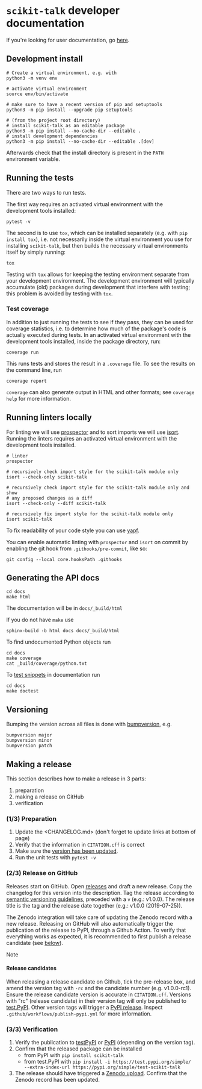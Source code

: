 # `scikit-talk` developer documentation

If you're looking for user documentation, go [here](README.md).

## Development install

```shell
# Create a virtual environment, e.g. with
python3 -m venv env

# activate virtual environment
source env/bin/activate

# make sure to have a recent version of pip and setuptools
python3 -m pip install --upgrade pip setuptools

# (from the project root directory)
# install scikit-talk as an editable package
python3 -m pip install --no-cache-dir --editable .
# install development dependencies
python3 -m pip install --no-cache-dir --editable .[dev]
```

Afterwards check that the install directory is present in the `PATH` environment variable.

## Running the tests

There are two ways to run tests.

The first way requires an activated virtual environment with the development tools installed:

```shell
pytest -v
```

The second is to use `tox`, which can be installed separately (e.g. with `pip install tox`), i.e. not necessarily inside the virtual environment you use for installing `scikit-talk`, but then builds the necessary virtual environments itself by simply running:

```shell
tox
```

Testing with `tox` allows for keeping the testing environment separate from your development environment.
The development environment will typically accumulate (old) packages during development that interfere with testing; this problem is avoided by testing with `tox`.

### Test coverage

In addition to just running the tests to see if they pass, they can be used for coverage statistics, i.e. to determine how much of the package's code is actually executed during tests.
In an activated virtual environment with the development tools installed, inside the package directory, run:

```shell
coverage run
```

This runs tests and stores the result in a `.coverage` file.
To see the results on the command line, run

```shell
coverage report
```

`coverage` can also generate output in HTML and other formats; see `coverage help` for more information.

## Running linters locally

For linting we will use [prospector](https://pypi.org/project/prospector/) and to sort imports we will use
[isort](https://pycqa.github.io/isort/). Running the linters requires an activated virtual environment with the
development tools installed.

```shell
# linter
prospector

# recursively check import style for the scikit-talk module only
isort --check-only scikit-talk

# recursively check import style for the scikit-talk module only and show
# any proposed changes as a diff
isort --check-only --diff scikit-talk

# recursively fix import style for the scikit-talk module only
isort scikit-talk
```

To fix readability of your code style you can use [yapf](https://github.com/google/yapf).

You can enable automatic linting with `prospector` and `isort` on commit by enabling the git hook from `.githooks/pre-commit`, like so:

```shell
git config --local core.hooksPath .githooks
```

## Generating the API docs

```shell
cd docs
make html
```

The documentation will be in `docs/_build/html`

If you do not have `make` use

```shell
sphinx-build -b html docs docs/_build/html
```

To find undocumented Python objects run

```shell
cd docs
make coverage
cat _build/coverage/python.txt
```

To [test snippets](https://www.sphinx-doc.org/en/master/usage/extensions/doctest.html) in documentation run

```shell
cd docs
make doctest
```

## Versioning

Bumping the version across all files is done with [bumpversion](https://github.com/c4urself/bump2version), e.g.

```shell
bumpversion major
bumpversion minor
bumpversion patch
```

## Making a release

This section describes how to make a release in 3 parts:

1. preparation
1. making a release on GitHub
1. verification

### (1/3) Preparation

1. Update the <CHANGELOG.md> (don't forget to update links at bottom of page)
1. Verify that the information in `CITATION.cff` is correct
1. Make sure the [version has been updated](#versioning).
1. Run the unit tests with `pytest -v`

### (2/3) Release on GitHub

Releases start on GitHub.
Open [releases](https://github.com/elpaco-escience/scikit-talk/releases/new) and draft a new release.
Copy the changelog for this version into the description.
Tag the release according to [semantic versioning guidelines](https://semver.org/), preceded with a `v` (e.g.: v1.0.0).
The release title is the tag and the release date together (e.g.: v1.0.0 (2019-07-25)).

The Zenodo integration will take care of updating the Zenodo record with a new release.
Releasing on GitHub will also automatically trigger the publication of the release to PyPI, through a Github Action.
To verify that everything works as expected, it is recommended to first publish a release candidate (see [below](#release-candidates)).

> [!NOTE]
>
> #### Release candidates
>
> When releasing a release candidate on Github, tick the pre-release box, and amend the version tag with `-rc` and the candidate number (e.g. v1.0.0-rc1).
> Ensure the release candidate version is accurate in `CITATION.cff`.
> Versions with "rc" (release candidate) in their version tag will only be published to [test.PyPI](https://test.pypi.org/project/test-scikit-talk/).
> Other version tags will trigger a [PyPI release](https://pypi.org/project/scikit-talk/).
> Inspect `.github/workflows/publish-pypi.yml` for more information.

### (3/3) Verification

1. Verify the publication to [testPyPI](https://test.pypi.org/project/test-scikit-talk/) or [PyPI](https://pypi.org/project/scikit-talk/) (depending on the version tag).
1. Confirm that the released package can be installed
    - from PyPI with `pip install scikit-talk`
    - from test.PyPI with `pip install -i https://test.pypi.org/simple/ --extra-index-url https://pypi.org/simple/test-scikit-talk`
1. The release should have triggered a [Zenodo upload](https://zenodo.org/). Confirm that the Zenodo record has been updated.
